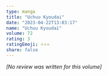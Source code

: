 ```yaml
---
type: manga
title: "Uchuu Kyoudai"
date: "2023-04-22T13:03:17"
name: "Uchuu Kyoudai"
volume: 72
rating: 3
ratingEmoji: ⭐️⭐️⭐️
share: false
---
```


*[No review was written for this volume]*
